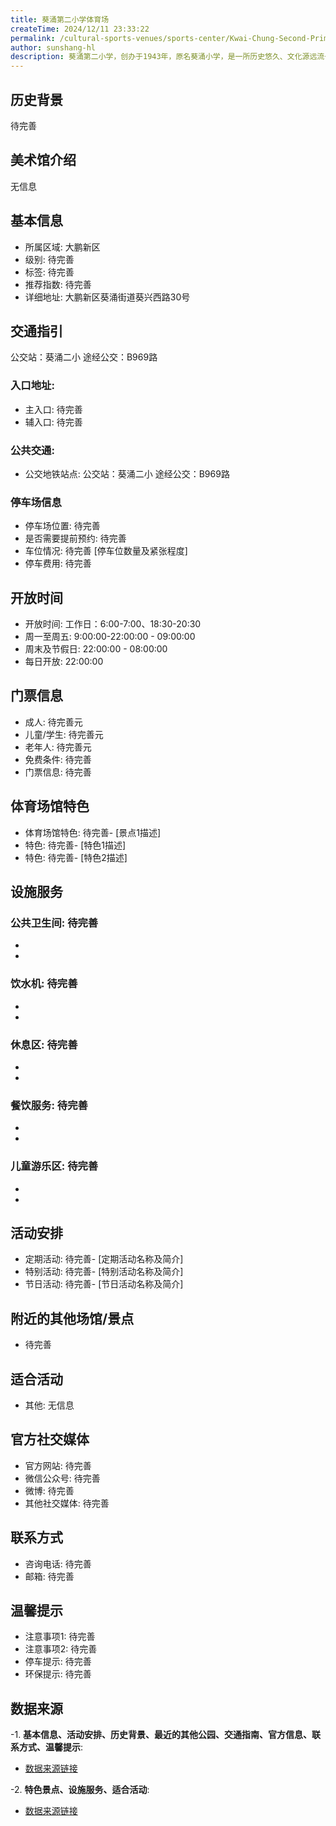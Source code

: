 ```yaml
---
title: 葵涌第二小学体育场
createTime: 2024/12/11 23:33:22
permalink: /cultural-sports-venues/sports-center/Kwai-Chung-Second-Primary-School-Stadium/
author: sunshang-hl
description: 葵涌第二小学，创办于1943年，原名葵涌小学，是一所历史悠久、文化源远流长的学校。2003年迁至现址办学，更名为“深圳市大鹏新区葵涌第二小学”，是大鹏新区教育和卫生健康局直管的一所全日制六年制公办小学，广东省一级学校。学校占地2.32万平方米，教育教学设备设施按省级标准配备，有40个教学班，在校学生1790多人，专任教
---
```


<ImageCard
image="https://www.sz.gov.cn/img/4/4108/4108440/11168746.jpg"
title= "葵涌第二小学体育场"
description= ""
date="2024/12/17"
href="/"
author="sunshang-hl"
/>

## 历史背景
 待完善

## 美术馆介绍
 无信息

## 基本信息
- 所属区域: 大鹏新区
- 级别: 待完善
- 标签: 待完善
- 推荐指数: 待完善
- 详细地址: 大鹏新区葵涌街道葵兴西路30号

## 交通指引
 公交站：葵涌二小 途经公交：B969路
### 入口地址:
- 主入口: 待完善
- 辅入口: 待完善
### 公共交通:
- 公交地铁站点: 公交站：葵涌二小 途经公交：B969路

### 停车场信息
- 停车场位置: 待完善
- 是否需要提前预约: 待完善
- 车位情况: 待完善 [停车位数量及紧张程度]
- 停车费用: 待完善

## 开放时间
- 开放时间: 工作日：6:00-7:00、18:30-20:30
- 周一至周五: 9:00:00-22:00:00 - 09:00:00
- 周末及节假日: 22:00:00 - 08:00:00
- 每日开放: 22:00:00

## 门票信息
- 成人: 待完善元
- 儿童/学生: 待完善元
- 老年人: 待完善元
- 免费条件: 待完善
- 门票信息: 待完善

## 体育场馆特色
- 体育场馆特色: 待完善- [景点1描述]
- 特色: 待完善- [特色1描述]
- 特色: 待完善- [特色2描述]

## 设施服务
### 公共卫生间: 待完善
- 
- 
### 饮水机: 待完善
- 
- 
### 休息区: 待完善
- 
- 
### 餐饮服务: 待完善
- 
- 
### 儿童游乐区: 待完善
- 
- 

## 活动安排
- 定期活动: 待完善- [定期活动名称及简介]
- 特别活动: 待完善- [特别活动名称及简介]
- 节日活动: 待完善- [节日活动名称及简介]

## 附近的其他场馆/景点
- 待完善

## 适合活动
- 其他: 无信息

## 官方社交媒体
- 官方网站: 待完善
- 微信公众号: 待完善
- 微博: 待完善
- 其他社交媒体: 待完善

## 联系方式
- 咨询电话: 待完善
- 邮箱: 待完善

## 温馨提示
- 注意事项1: 待完善
- 注意事项2: 待完善
- 停车提示: 待完善
- 环保提示: 待完善

## 数据来源
-1. **基本信息、活动安排、历史背景、最近的其他公园、交通指南、官方信息、联系方式、温馨提示**:
- [数据来源链接](https://www.sz.gov.cn/szzt2010/szwtt/wtcg/tycg/content/post_11168746.html)

-2. **特色景点、设施服务、适合活动**:
- [数据来源链接](https://www.sz.gov.cn/szzt2010/szwtt/wtcg/tycg/content/post_11168746.html)

